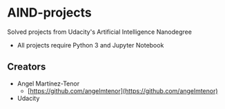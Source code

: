 # AIND-projects
Solved projects from Udacity's Artificial Intelligence Nanodegree

* All projects require Python 3 and Jupyter Notebook

## Creators

* Angel Martínez-Tenor
    - [https://github.com/angelmtenor](https://github.com/angelmtenor)
* Udacity
